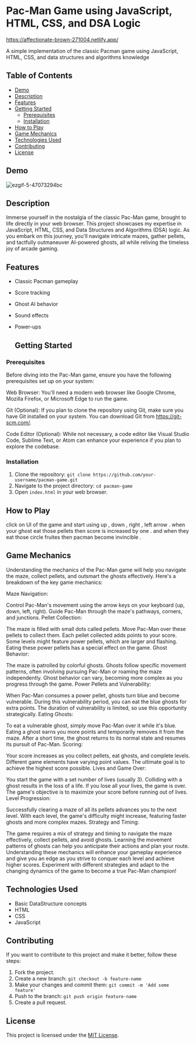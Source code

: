 # Pac-Man Game using JavaScript, HTML, CSS, and DSA Logic

https://affectionate-brown-271004.netlify.app/

A simple implementation of the classic Pacman game using JavaScript, HTML, CSS, and data structures and algorithms knowledge
## Table of Contents

- [Demo](#demo)
- [Description](#description)
- [Features](#features)
- [Getting Started](#getting-started)
  - [Prerequisites](#prerequisites)
  - [Installation](#installation)
- [How to Play](#how-to-play)
- [Game Mechanics](#game-mechanics)
- [Technologies Used](#technologies-used)
- [Contributing](#contributing)
- [License](#license)


## Demo
![ezgif-5-47073294bc](https://github.com/kushalShukla-web/PacManGame/assets/85934954/5a8f0ada-21c2-4860-8df9-2b43de944e8b)

## Description

Immerse yourself in the nostalgia of the classic Pac-Man game, brought to life directly in your web browser. This project showcases my expertise in JavaScript, HTML, CSS, and Data Structures and Algorithms (DSA) logic. As you embark on this journey, you'll navigate intricate mazes, gather pellets, and tactfully outmaneuver AI-powered ghosts, all while reliving the timeless joy of arcade gaming.

## Features

- Classic Pacman gameplay
- Score tracking
- Ghost AI behavior
- Sound effects
- Power-ups

  ## Getting Started

### Prerequisites

Before diving into the Pac-Man game, ensure you have the following prerequisites set up on your system:

Web Browser: You'll need a modern web browser like Google Chrome, Mozilla Firefox, or Microsoft Edge to run the game.

Git (Optional): If you plan to clone the repository using Git, make sure you have Git installed on your system. You can download Git from https://git-scm.com/.

Code Editor (Optional): While not necessary, a code editor like Visual Studio Code, Sublime Text, or Atom can enhance your experience if you plan to explore the codebase.

### Installation

1. Clone the repository: `git clone https://github.com/your-username/pacman-game.git`
2. Navigate to the project directory: `cd pacman-game`
3. Open `index.html` in your web browser.

## How to Play

click on UI of the game and start using up , down , right , left arrow . when your ghost eat those pellets then score is increased by one . and when they eat those circle fruites then pacman become  invincible .

## Game Mechanics
Understanding the mechanics of the Pac-Man game will help you navigate the maze, collect pellets, and outsmart the ghosts effectively. Here's a breakdown of the key game mechanics:

Maze Navigation:

Control Pac-Man's movement using the arrow keys on your keyboard (up, down, left, right).
Guide Pac-Man through the maze's pathways, corners, and junctions.
Pellet Collection:

The maze is filled with small dots called pellets. Move Pac-Man over these pellets to collect them.
Each pellet collected adds points to your score.
Some levels might feature power pellets, which are larger and flashing. Eating these power pellets has a special effect on the game.
Ghost Behavior:

The maze is patrolled by colorful ghosts.
Ghosts follow specific movement patterns, often involving pursuing Pac-Man or roaming the maze independently.
Ghost behavior can vary, becoming more complex as you progress through the game.
Power Pellets and Vulnerability:

When Pac-Man consumes a power pellet, ghosts turn blue and become vulnerable.
During this vulnerability period, you can eat the blue ghosts for extra points.
The duration of vulnerability is limited, so use this opportunity strategically.
Eating Ghosts:

To eat a vulnerable ghost, simply move Pac-Man over it while it's blue.
Eating a ghost earns you more points and temporarily removes it from the maze.
After a short time, the ghost returns to its normal state and resumes its pursuit of Pac-Man.
Scoring:

Your score increases as you collect pellets, eat ghosts, and complete levels.
Different game elements have varying point values.
The ultimate goal is to achieve the highest score possible.
Lives and Game Over:

You start the game with a set number of lives (usually 3).
Colliding with a ghost results in the loss of a life.
If you lose all your lives, the game is over.
The game's objective is to maximize your score before running out of lives.
Level Progression:

Successfully clearing a maze of all its pellets advances you to the next level.
With each level, the game's difficulty might increase, featuring faster ghosts and more complex mazes.
Strategy and Timing:

The game requires a mix of strategy and timing to navigate the maze effectively, collect pellets, and avoid ghosts.
Learning the movement patterns of ghosts can help you anticipate their actions and plan your route.
Understanding these mechanics will enhance your gameplay experience and give you an edge as you strive to conquer each level and achieve higher scores. Experiment with different strategies and adapt to the changing dynamics of the game to become a true Pac-Man champion!

## Technologies Used

- Basic DataStructure concepts 
- HTML
- CSS
- JavaScript

## Contributing

If you want to contribute to this project and make it better, follow these steps:

1. Fork the project.
2. Create a new branch: `git checkout -b feature-name`
3. Make your changes and commit them: `git commit -m 'Add some feature'`
4. Push to the branch: `git push origin feature-name`
5. Create a pull request.

## License

This project is licensed under the [MIT License](LICENSE).


